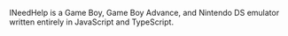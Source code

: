 INeedHelp is a Game Boy, Game Boy Advance, and Nintendo DS emulator written entirely in JavaScript and TypeScript.